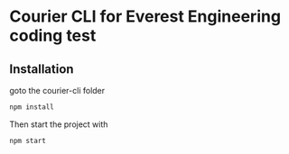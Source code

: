 # Courier CLI for Everest Engineering coding test


## Installation

goto the courier-cli folder

```bash
npm install
```
Then start the project with 
```bash
npm start
```

